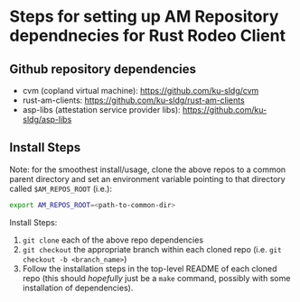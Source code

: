 # Steps for setting up AM Repository dependnecies for Rust Rodeo Client

## Github repository dependencies

* cvm (copland virtual machine):  https://github.com/ku-sldg/cvm 
* rust-am-clients:  https://github.com/ku-sldg/rust-am-clients
* asp-libs (attestation service provider libs):  https://github.com/ku-sldg/asp-libs 

## Install Steps

Note:  for the smoothest install/usage, clone the above repos to a common parent directory and set an environment variable pointing to that directory called `$AM_REPOS_ROOT` (i.e.): 
```sh
export AM_REPOS_ROOT=<path-to-common-dir>
```


Install Steps:
1) `git clone` each of the above repo dependencies
1) `git checkout` the appropriate branch within each cloned repo (i.e. `git checkout -b <branch_name>`)
1) Follow the installation steps in the top-level README of each cloned repo (this should _hopefully_ just be a `make` command, possibly with some installation of dependencies).